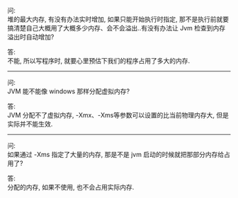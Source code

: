 问:<br>堆的最大内存, 有没有办法实时增加, 如果只能开始执行时指定, 那不是执行前就要搞清楚自己大概用了大概多少内存、会不会溢出..有没有办法让 Jvm 检查到内存溢出时自动增加?

答:<br>不能, 所以写程序时, 就要心里预估下我们的程序占用了多大的内存.

***
问:<br>JVM 能不能像 windows 那样分配虚拟内存?

答:<br>JVM  分配不了虚拟内存,  -Xmx、-Xms等参数可以设置的比当前物理内存大, 但是实际并不能生效.
***
问:<br>如果通过 -Xms 指定了大量的内存, 那是不是 jvm 启动的时候就把那部分内存给占用了?

答:<br>分配的内存, 如果不使用, 也不会占用实际内存.
